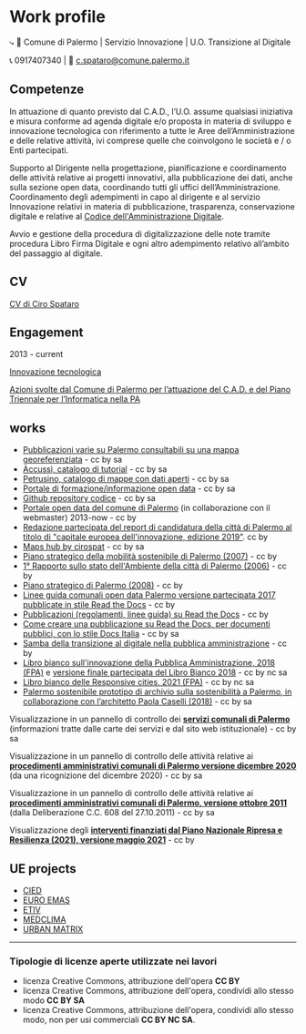 # Work profile
⤷ :office: Comune di Palermo | Servizio Innovazione | U.O. Transizione al Digitale 

:telephone_receiver:  0917407340 | :envelope_with_arrow: c.spataro@comune.palermo.it

## Competenze
In attuazione di quanto previsto dal C.A.D., l’U.O. assume qualsiasi iniziativa e misura conforme ad agenda digitale e/o proposta in materia di sviluppo e innovazione tecnologica con riferimento a tutte le Aree dell’Amministrazione e delle relative attività, ivi comprese quelle che coinvolgono le società e / o Enti partecipati.

Supporto al Dirigente nella progettazione, pianificazione e coordinamento delle attività relative ai progetti innovativi, alla pubblicazione dei dati, anche sulla sezione open data, coordinando tutti gli uffici dell’Amministrazione. Coordinamento degli adempimenti in capo al dirigente e al servizio Innovazione relativi in materia di pubblicazione, trasparenza, conservazione digitale e relative al [Codice dell'Amministrazione Digitale](https://docs.italia.it/italia/piano-triennale-ict/codice-amministrazione-digitale-docs/it/v2021-07-30/index.html).

Avvio e gestione della procedura di digitalizzazione delle note tramite procedura Libro Firma Digitale e ogni altro adempimento relativo all’ambito del passaggio al digitale.

## CV
[CV di Ciro Spataro](https://cirospat.github.io/cirospataro/profilo/cv/)

## Engagement
2013 - current

[Innovazione tecnologica](comune-palermo/opendata-innovazione.md)

[Azioni svolte dal Comune di Palermo per l’attuazione del C.A.D. e del Piano Triennale per l’Informatica nella PA](comune-palermo/attuazione-cad.md)

## works
- [Pubblicazioni varie su Palermo consultabili su una mappa georeferenziata](https://umap.openstreetmap.fr/it/map/pubblicazioni-sul-territorio-di-palermo_137398) - cc by sa 
- [Accussì, catalogo di tutorial](http://accussi.opendatasicilia.it/)  - cc by sa
- [Petrusino, catalogo di mappe con dati aperti](http://petrusino.opendatasicilia.it/) - cc by sa 
- [Portale di formazione/informazione open data](https://sites.google.com/view/opendataformazione) - cc by sa 
- [Github repository codice](https://github.com/cirospat) - cc by sa 
- [Portale open data del comune di Palermo](http://opendata.comune.palermo.it/) (in collaborazione con il webmaster) 2013-now - cc by 
- [Redazione partecipata del report di candidatura della città di Palermo al titolo di "capitale europea dell'innovazione, edizione 2019"](https://docs.google.com/document/d/1LwcdcBhkrJxzaNQtzvp43vCaFvDBVVLbFv1CkdR348o/edit#). cc by
- [Maps hub by cirospat](https://cirospat.github.io/maps/index.html) - cc by sa 
- [Piano strategico della mobilità sostenibile di Palermo (2007)](https://www.comune.palermo.it/js/server/uploads/trasparenza_all/_27012014112900.pdf) - cc by 
- [1° Rapporto sullo stato dell'Ambiente della città di Palermo (2006)](https://www.comune.palermo.it/js/server/uploads/trasparenza_all/_27012014113000.pdf) - cc by 
- [Piano strategico di Palermo (2008)](https://app.box.com/s/d2le0fdlqy4svt32gy5o) - cc by 
- [Linee guida comunali open data Palermo versione partecipata 2017 pubblicate in stile Read the Docs](http://linee-guida-open-data-comune-palermo.readthedocs.io/it/latest/) - cc by 
- [Pubblicazioni (regolamenti, linee guida) su Read the Docs](http://documenti-comune-palermo.readthedocs.io/it/latest/) - cc by 
- [Come creare una pubblicazione su Read the Docs, per documenti pubblici, con lo stile Docs Italia](http://come-creare-guida.readthedocs.io/it/latest/) - cc by sa 
- [Samba della transizione al digitale nella pubblica amministrazione](http://samba-digitale-pa.readthedocs.io/) - cc by 
- [Libro bianco sull'innovazione della Pubblica Amministrazione, 2018 (FPA)](http://forumpa-librobianco-innovazione-2018.readthedocs.io/) e [versione finale partecipata del Libro Bianco 2018](https://librobianco-innovazione-pa2018-final.readthedocs.io/) - cc by nc sa 
- [Libro bianco delle Responsive cities, 2021 (FPA)](https://librobianco-responsive-city-fpa-2020.readthedocs.io/) - cc by nc sa 
- [Palermo sostenibile prototipo di archivio sulla sostenibilità a Palermo, in collaborazione con l’architetto Paola Caselli (2018)](https://palermo-sostenibile.readthedocs.io/) - cc by sa

Visualizzazione in un pannello di controllo dei [**servizi comunali di Palermo**](https://cirospat.github.io/servizi-comunepalermo/) (informazioni tratte dalle carte dei servizi e dal sito web istituzionale) - cc by sa 

Visualizzazione in un pannello di controllo delle attività relative ai [**procedimenti amministrativi comunali di Palermo versione dicembre 2020**](https://uo-transizionedigitalecomunepalermo.github.io/procedimenti-amministrativi-comunepalermo/) (da una ricognizione del dicembre 2020) - cc by sa 

Visualizzazione in un pannello di controllo delle attività relative ai [**procedimenti amministrativi comunali di Palermo, versione ottobre 2011**](https://uo-transizionedigitalecomunepalermo.github.io/procedimenti-amministrativi-palermo-delibera-cc-608-27_10_2011/) (dalla Deliberazione C.C. 608 del 27.10.2011) - cc by sa 

Visualizzazione degli [**interventi finanziati dal Piano Nazionale Ripresa e Resilienza (2021), versione maggio 2021**](https://cirospat.github.io/pnrr_2021_opendata/) - cc by 


## UE projects
- [CIED](http://poieinkaiprattein.org/cied/)
- [EURO EMAS](http://ec.europa.eu/environment/life/project/Projects/index.cfm?fuseaction=search.dspPage&n_proj_id=778&docType=pdf)
- [ETIV](http://slideplayer.com/slide/4835066/)
- [MEDCLIMA](http://bit.ly/medclima)
- [URBAN MATRIX](http://www.eurocities.eu/eurocities/projects/URBAN-MATRIX-Targeted-Knowledge-Exchange-on-Urban-Sustainability&tpl=home)

---

### Tipologie di licenze aperte utilizzate nei lavori
- licenza Creative Commons, attribuzione dell'opera **CC BY** 
- licenza Creative Commons, attribuzione dell'opera, condividi allo stesso modo **CC BY SA** 
- licenza Creative Commons, attribuzione dell'opera, condividi allo stesso modo, non per usi commerciali **CC BY NC SA**.
